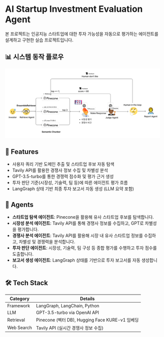 # AI Startup Investment Evaluation Agent
본 프로젝트는 인공지능 스타트업에 대한 투자 가능성을 자동으로 평가하는 에이전트를 설계하고 구현한 실습 프로젝트입니다.


## 📊 시스템 동작 플로우

<img src="../flowchart.png"/>

## 🚀 Features

- 사용자 쿼리 기반 도메인 추출 및 스타트업 후보 자동 탐색
- Tavily API를 활용한 경쟁사 정보 수집 및 차별성 분석
- GPT-3.5-turbo를 통한 경쟁력 점수화 및 평가 근거 생성
- 투자 판단 기준(시장성, 기술력, 팀 등)에 따른 에이전트 평가 흐름
- LangGraph 상태 기반 최종 투자 보고서 자동 생성 (LLM 요약 포함)

## 🤖 Agents

- **스타트업 탐색 에이전트**: Pinecone을 활용해 유사 스타트업 후보를 탐색합니다.
- **시장성 분석 에이전트**: Tavily API를 통해 경쟁사 정보를 수집하고, GPT로 차별성을 평가합니다.
- **경쟁사 분석 에이전트**: Tavily API를 활용해 시장 내 유사 스타트업 정보를 수집하고, 차별성 및 경쟁력을 분석합니다.
- **투자 판단 에이전트**: 시장성, 기술력, 팀 구성 등 종합 평가를 수행하고 투자 점수를 도출합니다.
- **보고서 생성 에이전트**: LangGraph 상태를 기반으로 투자 보고서를 자동 생성합니다.

## 🛠️ Tech Stack

| Category   | Details                                      |
|------------|----------------------------------------------|
| Framework  | LangGraph, LangChain, Python                 |
| LLM        | GPT-3.5-turbo via OpenAI API                 |
| Retrieval  | Pinecone (벡터 DB), Hugging Face KURE-v1 임베딩 |
| Web Search | Tavily API (실시간 경쟁사 정보 수집)         |
